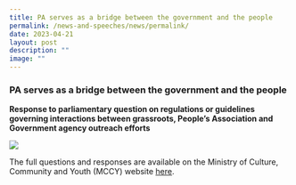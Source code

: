 ```yaml
---
title: PA serves as a bridge between the government and the people
permalink: /news-and-speeches/news/permalink/
date: 2023-04-21
layout: post
description: ""
image: ""
---
```

### PA serves as a bridge between the government and the people
**Response to parliamentary question on regulations or guidelines governing interactions between grassroots, People’s Association and Government agency outreach efforts**

![](/images/NewsRoom/Parliament%20House.jpg)

The full questions and responses are available on the Ministry of Culture, Community and Youth (MCCY) website [here](https://www.mccy.gov.sg/about-us/news-and-resources/parliamentary-matters/2023/Apr/PA-serves-as-bridge-between-the-government-and-the-people).

